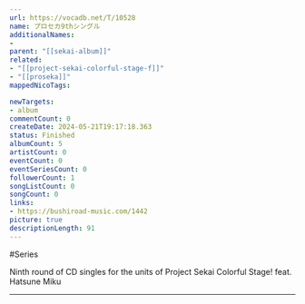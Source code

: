 ```yaml
---
url: https://vocadb.net/T/10528
name: プロセカ9thシングル
additionalNames: 
- 
parent: "[[sekai-album]]"
related:
- "[[project-sekai-colorful-stage-f]]"
- "[[proseka]]"
mappedNicoTags:

newTargets:
- album
commentCount: 0
createDate: 2024-05-21T19:17:18.363
status: Finished
albumCount: 5
artistCount: 0
eventCount: 0
eventSeriesCount: 0
followerCount: 1
songListCount: 0
songCount: 0
links: 
- https://bushiroad-music.com/1442
picture: true
descriptionLength: 91
---
```


#Series

Ninth round of CD singles for the units of Project Sekai Colorful Stage! feat. Hatsune Miku

---


